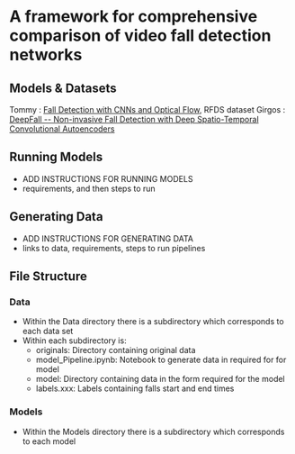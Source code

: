 # A framework for comprehensive comparison of video fall detection networks


## Models & Datasets

Tommy :  [Fall Detection with CNNs and Optical Flow](https://github.com/AdrianNunez/Fall-Detection-with-CNNs-and-Optical-Flow), RFDS dataset 
Girgos : [DeepFall -- Non-invasive Fall Detection with Deep Spatio-Temporal Convolutional Autoencoders](https://paperswithcode.com/paper/deepfall-non-invasive-fall-detection-with)


## Running Models
- ADD INSTRUCTIONS FOR RUNNING MODELS
- requirements, and then steps to run

## Generating Data
- ADD INSTRUCTIONS FOR GENERATING DATA
- links to data, requirements, steps to run pipelines

## File Structure
### Data
- Within the Data directory there is a subdirectory which corresponds to each data set
- Within each subdirectory is:
    - originals: Directory containing original data
    - model_Pipeline.ipynb: Notebook to generate data in required for for model
    - model: Directory containing data in the form required for the model
    - labels.xxx: Labels containing falls start and end times

### Models
- Within the Models directory there is a subdirectory which corresponds to each model
